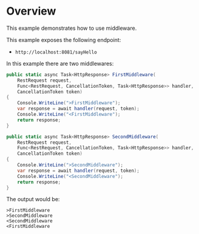 # Overview

This example demonstrates how to use middleware.

This example exposes the following endpoint:

* `http://localhost:8081/sayHello`

In this example there are two middlewares:

```csharp
public static async Task<HttpResponse> FirstMiddleware(
    RestRequest request,
    Func<RestRequest, CancellationToken, Task<HttpResponse>> handler,
    CancellationToken token)
{
    Console.WriteLine(">FirstMiddleware");
    var response = await handler(request, token);
    Console.WriteLine("<FirstMiddleware");
    return response;
}

public static async Task<HttpResponse> SecondMiddleware(
    RestRequest request,
    Func<RestRequest, CancellationToken, Task<HttpResponse>> handler,
    CancellationToken token)
{
    Console.WriteLine(">SecondMiddleware");
    var response = await handler(request, token);
    Console.WriteLine("<SecondMiddleware");
    return response;
}
```

The output would be:

```
>FirstMiddleware
>SecondMiddleware
<SecondMiddleware
<FirstMiddleware
```
